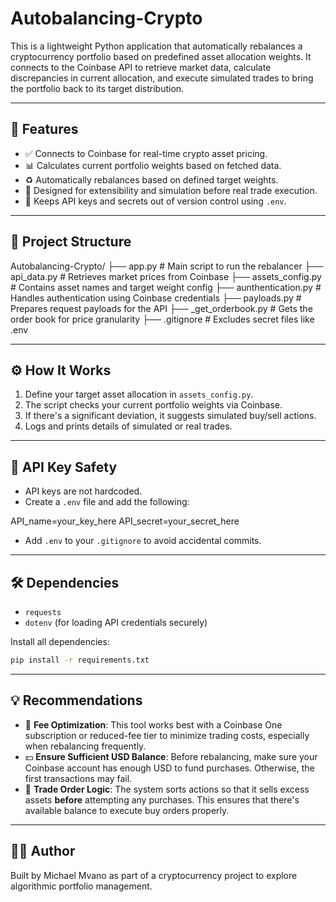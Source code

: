 # Autobalancing-Crypto

This is a lightweight Python application that automatically rebalances a cryptocurrency portfolio based on predefined asset allocation weights. It connects to the Coinbase API to retrieve market data, calculate discrepancies in current allocation, and execute simulated trades to bring the portfolio back to its target distribution.

---

## 🚀 Features

- ✅ Connects to Coinbase for real-time crypto asset pricing.
- 📊 Calculates current portfolio weights based on fetched data.
- ♻️ Automatically rebalances based on defined target weights.
- 🧪 Designed for extensibility and simulation before real trade execution.
- 🔐 Keeps API keys and secrets out of version control using `.env`.

---

## 📁 Project Structure

Autobalancing-Crypto/
├── app.py              # Main script to run the rebalancer
├── api_data.py         # Retrieves market prices from Coinbase
├── assets_config.py    # Contains asset names and target weight config
├── aunthentication.py  # Handles authentication using Coinbase credentials
├── payloads.py         # Prepares request payloads for the API
├── _get_orderbook.py   # Gets the order book for price granularity
├── .gitignore          # Excludes secret files like .env



---

## ⚙️ How It Works

1. Define your target asset allocation in `assets_config.py`.
2. The script checks your current portfolio weights via Coinbase.
3. If there's a significant deviation, it suggests simulated buy/sell actions.
4. Logs and prints details of simulated or real trades.

---

## 🔐 API Key Safety

- API keys are not hardcoded.
- Create a `.env` file and add the following:

API_name=your_key_here
API_secret=your_secret_here


- Add `.env` to your `.gitignore` to avoid accidental commits.

---

## 🛠️ Dependencies

- `requests`
- `dotenv` (for loading API credentials securely)

Install all dependencies:
```bash
pip install -r requirements.txt
```

---

## 💡 Recommendations

- 🔄 **Fee Optimization**: This tool works best with a Coinbase One subscription or reduced-fee tier to minimize trading costs, especially when rebalancing frequently.
- 💵 **Ensure Sufficient USD Balance**: Before rebalancing, make sure your Coinbase account has enough USD to fund purchases. Otherwise, the first transactions may fail.
- 🧠 **Trade Order Logic**: The system sorts actions so that it sells excess assets **before** attempting any purchases. This ensures that there's available balance to execute buy orders properly.


---

## 🧑‍💻 Author
Built by Michael Mvano as part of a cryptocurrency project to explore algorithmic portfolio management.
